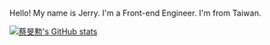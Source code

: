 Hello! My name is Jerry. I'm a Front-end Engineer. I'm from Taiwan.

[![蔡旻勲's GitHub stats](https://github-readme-stats.vercel.app/api?username=hellohayeah&count_private=true&show_icons=true&theme=react)](https://github.com/anuraghazra/github-readme-stats)

<!---
hellohayeah/hellohayeah is a ✨ special ✨ repository because its `README.md` (this file) appears on your GitHub profile.
You can click the Preview link to take a look at your changes.
--->
